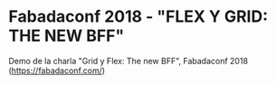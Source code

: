 # Fabadaconf 2018 - "FLEX Y GRID: THE NEW BFF"
Demo de la charla "Grid y Flex: The new BFF", Fabadaconf 2018 (https://fabadaconf.com/)
